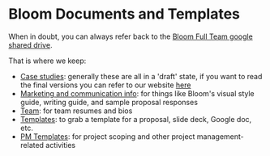 # Bloom Documents and Templates

When in doubt, you can always refer back to the [Bloom Full Team google shared drive](https://drive.google.com/drive/u/0/folders/0AOJVzBlrgkPcUk9PVA).

That is where we keep: 
* [Case studies](https://drive.google.com/drive/folders/1TLBBLS_gLHOwbdY6HmFEAmhaW9AS-asI?usp=sharing): generally these are all in a 'draft' state, if you want to read the final versions you can refer to our website [here](https://bloomworks.digital/work)
* [Marketing and communication info](https://drive.google.com/drive/folders/1CpFv0REjol60RMnmlus3sub1U9QbLCsl?usp=sharing): for things like Bloom's visual style guide, writing guide, and sample proposal responses
* [Team](https://drive.google.com/drive/folders/1ifDUZX6Tq3CBvV03-49yNVeSIFG3QC9S?usp=sharing): for team resumes and bios
* [Templates](https://drive.google.com/drive/folders/1ba-TApkKF7hLt5K0PCqjVVwX9UJERQMD?usp=sharing): to grab a template for a proposal, slide deck, Google doc, etc. 
* [PM Templates](https://drive.google.com/drive/u/0/folders/1VFms5OSWVNVeCsoie3YjbU0wDl143g4s): for project scoping and other project management-related activities



